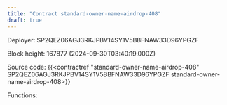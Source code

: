 ```yaml
---
title: "Contract standard-owner-name-airdrop-408"
draft: true
---
```

Deployer: SP2QEZ06AGJ3RKJPBV14SY1V5BBFNAW33D96YPGZF


 



Block height: 167877 (2024-09-30T03:40:19.000Z)

Source code: {{<contractref "standard-owner-name-airdrop-408" SP2QEZ06AGJ3RKJPBV14SY1V5BBFNAW33D96YPGZF standard-owner-name-airdrop-408>}}

Functions:


